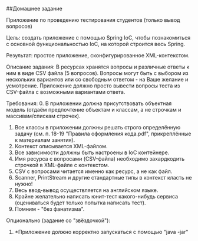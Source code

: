 ##Домашнее задание

Приложение по проведению тестирования студентов (только вывод вопросов)

Цель: создать приложение с помощью Spring IoC, чтобы познакомиться с основной функциональностью IoC, на которой строится весь Spring.

Результат: простое приложение, сконфигурированное XML-контекстом.

Описание задания:
В ресурсах хранятся вопросы и различные ответы к ним в виде CSV файла (5 вопросов).
Вопросы могут быть с выбором из нескольких вариантов или со свободным ответом - на Ваше желание и усмотрение.
Приложение должно просто вывести вопросы теста из CSV-файла с возможными вариантами ответа.

Требования:
0. В приложении должна присутствовать объектная модель (отдаём предпочтение объектам и классам, а не строчкам и массивам/спискам строчек).
1. Все классы в приложении должны решать строго определённую задачу (см. п. 18-19 "Правила оформления кода.pdf", прикреплённые к материалам занятия). 
2. Контекст описывается XML-файлом. 
3. Все зависимости должны быть настроены в IoC контейнере. 
4. Имя ресурса с вопросами (CSV-файла) необходимо захардкодить строчкой в XML-файле с контекстом. 
5. CSV с вопросами читается именно как ресурс, а не как файл. 
6. Scanner, PrintStream и другие стандартные типы в контекст класть не нужно!
7. Весь ввод-вывод осуществляется на английском языке. 
8. Крайне желательно написать юнит-тест какого-нибудь сервиса (оцениваться будет только попытка написать тест). 
9. Помним - "без фанатизма".

Опционально (задание со "звёздочкой"):
1. &ast;Приложение должно корректно запускаться с помощью "java -jar"
